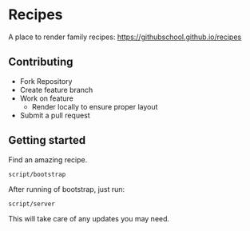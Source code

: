 # Recipes

A place to render family recipes: https://githubschool.github.io/recipes

## Contributing
- Fork Repository
- Create feature branch
- Work on feature
  - Render locally to ensure proper layout
- Submit a pull request

## Getting started

Find an amazing recipe.

```
script/bootstrap
```

After running of bootstrap, just run:

```
script/server
```
This will take care of any updates you may need.
